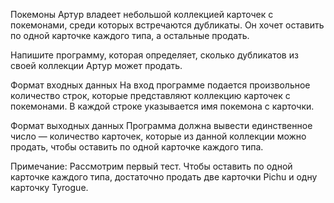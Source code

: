 Покемоны
Артур владеет небольшой коллекцией карточек с покемонами, среди которых встречаются дубликаты. Он хочет оставить по одной карточке каждого типа, а остальные продать.

Напишите программу, которая определяет, сколько дубликатов из своей коллекции Артур может продать.

Формат входных данных
На вход программе подается произвольное количество строк, которые представляют коллекцию карточек с покемонами. В каждой строке указывается имя покемона с карточки.

Формат выходных данных
Программа должна вывести единственное число — количество карточек, которые из данной коллекции можно продать, чтобы оставить по одной карточке каждого типа.

Примечание: Рассмотрим первый тест. Чтобы оставить по одной карточке каждого типа, достаточно продать две карточки Pichu и одну карточку Tyrogue.